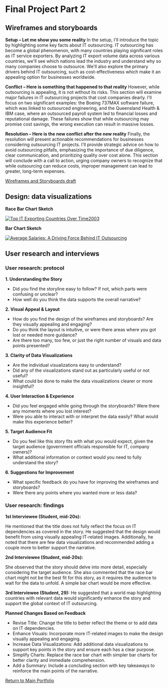 # Final Project Part 2
## Wireframes and storyboards
**Setup – Let me show you some reality**
In the setup, I'll introduce the topic by highlighting some key facts about IT outsourcing. IT outsourcing has become a global phenomenon, with many countries playing significant roles as IT service exporters. By analyzing IT export volume data across various countries, we'll see which nations lead the industry and understand why so many companies choose to outsource. We'll also explore the primary drivers behind IT outsourcing, such as cost-effectiveness which make it an appealing option for businesses worldwide.

**Conflict – Here is something that happened to that reality**
However, while outsourcing is appealing, it is not without its risks. This section will examine major failures in IT outsourcing projects that cost companies dearly. I'll focus on two significant examples: the Boeing 737MAX software failure, which was linked to outsourced engineering, and the Queensland Health & IBM case, where an outsourced payroll system led to financial losses and reputational damage. These failures show that while outsourcing may promise cost savings, the wrong execution can result in massive losses.

**Resolution – Here is the new conflict after the new reality**
Finally, the resolution will present actionable recommendations for businesses considering outsourcing IT projects. I'll provide strategic advice on how to avoid outsourcing pitfalls, emphasizing the importance of due diligence, clear communication, and prioritizing quality over cost alone. This section will conclude with a call to action, urging company owners to recognize that while outsourcing can reduce costs, improper management can lead to greater, long-term expenses.

[Wireframes and Storyboards draft](https://preview.shorthand.com/G7eSFvpFAPu4oHmy)

## Design: data visualizations
**Race Bar Chart Sketch**
<div class='tableauPlaceholder' id='viz1728089841329' style='position: relative'><noscript><a href='#'><img alt='Top IT Exporting Countries Over Time2003 ' src='https:&#47;&#47;public.tableau.com&#47;static&#47;images&#47;8R&#47;8RN2WWYDK&#47;1_rss.png' style='border: none' /></a></noscript><object class='tableauViz'  style='display:none;'><param name='host_url' value='https%3A%2F%2Fpublic.tableau.com%2F' /> <param name='embed_code_version' value='3' /> <param name='path' value='shared&#47;8RN2WWYDK' /> <param name='toolbar' value='yes' /><param name='static_image' value='https:&#47;&#47;public.tableau.com&#47;static&#47;images&#47;8R&#47;8RN2WWYDK&#47;1.png' /> <param name='animate_transition' value='yes' /><param name='display_static_image' value='yes' /><param name='display_spinner' value='yes' /><param name='display_overlay' value='yes' /><param name='display_count' value='yes' /><param name='language' value='en-US' /><param name='filter' value='publish=yes' /></object></div>                
<script type='text/javascript'>                    
  var divElement = document.getElementById('viz1728089841329');                    
  var vizElement = divElement.getElementsByTagName('object')[0];
  vizElement.style.width='100%';vizElement.style.height=(divElement.offsetWidth*0.75)+'px';                    
  var scriptElement = document.createElement('script');                    
  scriptElement.src = 'https://public.tableau.com/javascripts/api/viz_v1.js';
  vizElement.parentNode.insertBefore(scriptElement, vizElement);                
</script>


**Bar Chart Sketch**
<div class='tableauPlaceholder' id='viz1728096649316' style='position: relative'><noscript><a href='#'><img alt='Average Salaries: A Driving Force Behind IT Outsourcing ' src='https:&#47;&#47;public.tableau.com&#47;static&#47;images&#47;Sa&#47;Salarybarchart&#47;Sheet1&#47;1_rss.png' style='border: none' /></a></noscript><object class='tableauViz'  style='display:none;'><param name='host_url' value='https%3A%2F%2Fpublic.tableau.com%2F' /> <param name='embed_code_version' value='3' /> <param name='site_root' value='' /><param name='name' value='Salarybarchart&#47;Sheet1' /><param name='tabs' value='no' /><param name='toolbar' value='yes' /><param name='static_image' value='https:&#47;&#47;public.tableau.com&#47;static&#47;images&#47;Sa&#47;Salarybarchart&#47;Sheet1&#47;1.png' /> <param name='animate_transition' value='yes' /><param name='display_static_image' value='yes' /><param name='display_spinner' value='yes' /><param name='display_overlay' value='yes' /><param name='display_count' value='yes' /><param name='language' value='en-US' /><param name='filter' value='publish=yes' /></object></div>                
<script type='text/javascript'>                    
  var divElement = document.getElementById('viz1728096649316');                    
  var vizElement = divElement.getElementsByTagName('object')[0];                    
  vizElement.style.width='100%';vizElement.style.height=(divElement.offsetWidth*0.75)+'px';                    
  var scriptElement = document.createElement('script');                    
  scriptElement.src = 'https://public.tableau.com/javascripts/api/viz_v1.js';                    
  vizElement.parentNode.insertBefore(scriptElement, vizElement);                
</script>

## User research and interviews
### User research: protocol

**1. Understanding the Story**
- Did you find the storyline easy to follow? If not, which parts were confusing or unclear?
- How well do you think the data supports the overall narrative?

**2. Visual Appeal & Layout**
- How do you find the design of the wireframes and storyboards? Are they visually appealing and engaging?
- Do you think the layout is intuitive, or were there areas where you got lost or needed more guidance?
- Are there too many, too few, or just the right number of visuals and data points presented?

**3. Clarity of Data Visualizations**
- Are the individual visualizations easy to understand?
- Did any of the visualizations stand out as particularly useful or not useful?
- What could be done to make the data visualizations clearer or more insightful?

**4. User Interaction & Experience**
- Did you feel engaged while going through the storyboards? Were there any moments where you lost interest?
- Were you able to interact with or interpret the data easily? What would make this experience better?

**5. Target Audience Fit**
- Do you feel like this story fits with what you would expect, given the target audience (government officials responsible for IT, company owners)?
- What additional information or context would you need to fully understand the story?

**6. Suggestions for Improvement**
- What specific feedback do you have for improving the wireframes and storyboards?
- Were there any points where you wanted more or less data?
  
### User research: findings

**1st Interviewee (Student, mid-20s):**

He mentioned that the title does not fully reflect the focus on IT dependencies as covered in the story. He suggested that the design would benefit from using visually appealing IT-related images. Additionally, he noted that there are few data visualizations and recommended adding a couple more to better support the narrative.

**2nd Interviewee (Student, mid-20s):**

She observed that the story should delve into more detail, especially considering the target audience. She also commented that the race bar chart might not be the best fit for this story, as it requires the audience to wait for the data to unfold. A simple bar chart would be more effective.

**3rd Interviewee (Student, 29):**
He suggested that a world map highlighting countries with relevant data would significantly enhance the story and support the global context of IT outsourcing.

**Planned Changes Based on Feedback**

- Revise Title: Change the title to better reflect the theme or to add data on IT dependencies.
- Enhance Visuals: Incorporate more IT-related images to make the design visually appealing and engaging.
- Increase Data Visualizations: Add additional data visualizations to support key points in the story and ensure each has a clear purpose.
- Simplify Charts: Replace the race bar chart with simpler bar charts for better clarity and immediate comprehension.
- Add a Summary: Include a concluding section with key takeaways to reinforce the main points of the narrative.

[Return to Main Portfolio](/README.md)
